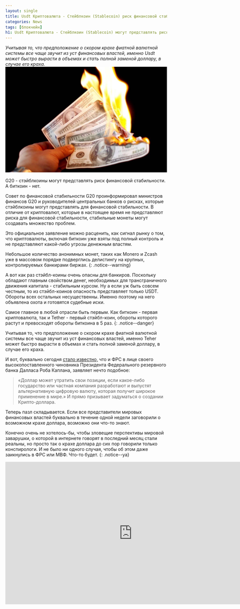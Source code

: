 ```yaml
---
layout: single
title: Usdt Криптовалюта - Стейблкоин (Stablecoin) риск финансовой стабильности
categories: News
tags: [блокчейн]
h1: Usdt Криптовалюта - Стейблкоин (Stablecoin) могут представлять риск финансовой стабильности 
---
```

*Учитывая то, что предположение о скором крахе фиатной валютной системы все чаще звучит из уст финансовых властей,  именно Usdt может быстро вырасти в объемах и стать полной заменой доллару, в случае его краха.*
![dollar](/assets/images/news/dollar.jpg)

G20 - стэйблкоины могут представлять риск финансовой стабильности. А биткоин - нет.

Совет по финансовой стабильности G20 проинформировал министров финансов G20 и руководителей центральных банков о рисках, которые стэйблкоины могут представлять для финансовой стабильности.  В отличие от криптовалют, которые в настоящее время не представляют риска для финансовой стабильности, стабильные монеты могут создавать множество проблем.

Это официальное заявление можно расценить, как сигнал рынку о том, что криптовалюты, включая биткоин уже взяты под полный контроль и не представляют какой-либо угрозы денежным властям. 

Небольшое количество анонимных монет, таких как Monero и Zcash уже в массовом порядке подверглись делистингу на крупных, контролируемых банкирами биржах.
{: .notice--warning}

А вот как раз стэйбл-коины очень опасны для банкиров. Поскольку обладают главным свойством денег, необходимых для трансграничного движения капитала - стабильным курсом. Ну а если уж быть совсем честным, то из стэйбл-коинов опасность представляет только USDT. Обороты всех остальных несущественны. Именно поэтому на него объявлена охота и готовятся судебные иски. 

Самое главное в любой отрасли быть первым. Как биткоин - первая криптовалюта, так и Tether - первый стэйбл-коин, обороты которого растут и превосходят обороты биткоина в 5 раз.
{: .notice--danger}

Учитывая то, что предположение о скором крахе фиатной валютной системы все чаще звучит из уст финансовых властей,  именно Teher может быстро вырасти в объемах и стать полной заменой доллару, в случае его краха.

И вот, буквально сегодня [стало известно,](https://www.coindesk.com/top-fed-official-says-us-central-bank-actively-debating-digital-dollar) что и ФРС в лице своего высокопоставленного чиновника Президента Федерального резервного банка Далласа Роба Каплана, заявляет нечто подобное:

> «Доллар может утратить свои позиции, если какое-либо государство или частная компания разработают и выпустят альтернативную цифровую валюту, которая получит широкое применение  в мире.» И прямо призывает задуматься о создании Крипто-доллара.

Теперь пазл складывается. Если все представители мировых финансовых властей буквально в течение одной недели заговорили о возможном крахе доллара, возможно они что-то знают.

Конечно очень не хотелось-бы, чтобы зловещие перспективы мировой заварушки, о которой в интернете говорят в последний месяц стали реальны, но просто так о крахе доллара до сих пор говорили только конспирологи. И не было ни одного случая, чтобы об этом даже заикнулись в ФРС или МВФ. Что-то будет.
{: .notice--ya}

<iframe width="789" height="444" src="https://www.youtube.com/embed/sil5PvT4uCc" frameborder="0" allow="accelerometer; autoplay; encrypted-media; gyroscope; picture-in-picture" allowfullscreen></iframe>
